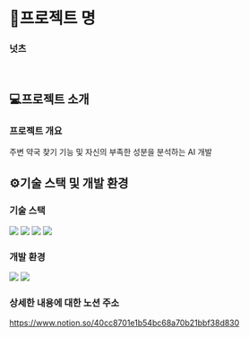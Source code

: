 # 📍프로젝트 명


### 넛츠

<br>

## 💻프로젝트 소개

### 프로젝트 개요
<p>주변 약국 찾기 기능 및 자신의 부족한 성분을 분석하는 AI 개발</p>


## ⚙기술 스택 및 개발 환경

### 기술 스택
<div>
   <img src="https://img.shields.io/badge/java-007396?style=for-the-badge&logo=java&logoColor=white"> 
   <img src="https://img.shields.io/badge/html5-E34F26?style=for-the-badge&logo=html5&logoColor=white"> 
   <img src="https://img.shields.io/badge/javascript-F7DF1E?style=for-the-badge&logo=javascript&logoColor=black"> 
   <img src="https://img.shields.io/badge/css-1572B6?style=for-the-badge&logo=css3&logoColor=white"> 
</div>

### 개발 환경
<div>
  <img src="https://img.shields.io/badge/-IntelliJ IDEA-000000?style=flat&logo=intellijidea&logoColor=white"/>
   <img src="https://img.shields.io/badge/-MariaDB-003545?style=flat&logo=mariadb&logoColor=white"/>
</div>


### 상세한 내용에 대한 노션 주소
<https://www.notion.so/40cc8701e1b54bc68a70b21bbf38d830>
